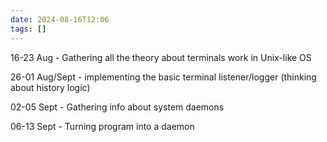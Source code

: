 ```yaml
---
date: 2024-08-16T12:06
tags: []
---
```

16-23 Aug - Gathering all the theory about terminals work in Unix-like OS

26-01 Aug/Sept - implementing the basic terminal listener/logger (thinking about history logic)

02-05 Sept - Gathering info about system daemons

06-13 Sept - Turning program into a daemon

